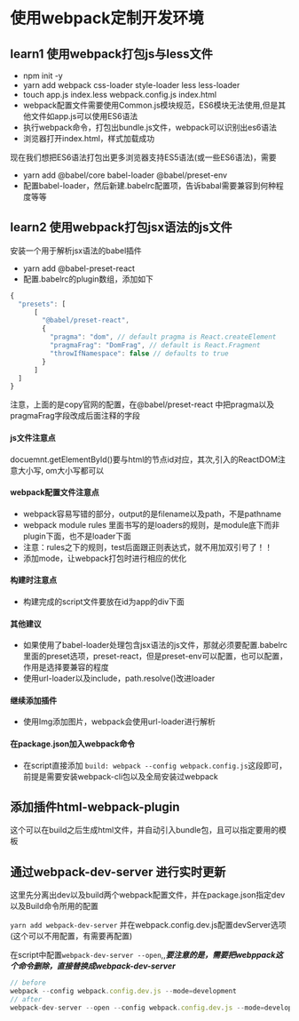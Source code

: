 # 使用webpack定制开发环境

## learn1 使用webpack打包js与less文件

- npm init -y
- yarn add webpack css-loader style-loader less less-loader
- touch app.js index.less webpack.config.js index.html
- webpack配置文件需要使用Common.js模块规范，ES6模块无法使用,但是其他文件如app.js可以使用ES6语法
- 执行webpack命令，打包出bundle.js文件，webpack可以识别出es6语法
- 浏览器打开index.html，样式加载成功

现在我们想把ES6语法打包出更多浏览器支持ES5语法(或一些ES6语法)，需要

- yarn add @babel/core babel-loader @babel/preset-env
- 配置babel-loader，然后新建.babelrc配置项，告诉babal需要兼容到何种程度等等

## learn2 使用webpack打包jsx语法的js文件

安装一个用于解析jsx语法的babel插件 
- yarn add @babel-preset-react
- 配置.babelrc的plugin数组，添加如下
```js
{
  "presets": [
      [
        "@babel/preset-react",
        {
          "pragma": "dom", // default pragma is React.createElement
          "pragmaFrag": "DomFrag", // default is React.Fragment
          "throwIfNamespace": false // defaults to true
        }
      ]
  ]
}
```
注意，上面的是copy官网的配置，在@babel/preset-react 中把pragma以及 pragmaFrag字段改成后面注释的字段

#### js文件注意点
docuemnt.getElementById()要与html的节点id对应，其次,引入的ReactDOM注意大小写, om大小写都可以

#### webpack配置文件注意点
- webpack容易写错的部分，output的是filename以及path，不是pathname
- webpack module rules 里面书写的是loaders的规则，是module底下而非plugin下面，也不是loader下面
- 注意：rules之下的规则，test后面跟正则表达式，就不用加双引号了！！
- 添加mode，让webpack打包时进行相应的优化

#### 构建时注意点
- 构建完成的script文件要放在id为app的div下面

#### 其他建议
- 如果使用了babel-loader处理包含jsx语法的js文件，那就必须要配置.babelrc里面的preset选项，preset-react，但是preset-env可以配置，也可以配置，作用是选择要兼容的程度
- 使用url-loader以及include，path.resolve()改进loader

#### 继续添加插件
- 使用Img添加图片，webpack会使用url-loader进行解析

#### 在package.json加入webpack命令
- 在script直接添加 `build: webpack --config webpack.config.js`这段即可，前提是需要安装webpack-cli包以及全局安装过webpack

## 添加插件html-webpack-plugin
这个可以在build之后生成html文件，并自动引入bundle包，且可以指定要用的模板

## 通过webpack-dev-server 进行实时更新
这里先分离出dev以及build两个webpack配置文件，并在package.json指定dev以及Build命令所用的配置

`yarn add webpack-dev-server` 并在webpack.config.dev.js配置devServer选项(这个可以不用配置，有需要再配置)

在script中配置`webpack-dev-server --open`,,***要注意的是，需要把webppack这个命令删除，直接替换成webpack-dev-server***

```js
// before
webpack --config webpack.config.dev.js --mode=development
// after
webpack-dev-server --open --config webpack.config.dev.js --mode=development
```